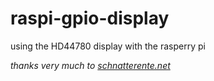 raspi-gpio-display
==================

using the HD44780 display with the rasperry pi

_thanks very much to [schnatterente.net](http://www.schnatterente.net/technik/raspberry-pi-32-zeichen-hitachi-hd44780-display)_
